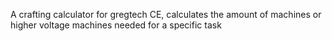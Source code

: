 A crafting calculator for gregtech CE, calculates the amount of machines or higher voltage machines needed for a specific task
